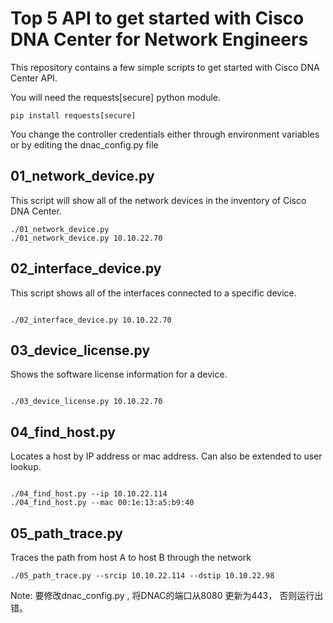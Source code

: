 # Top 5 API to get started with Cisco DNA Center for Network Engineers

This repository contains a few simple scripts to get started with Cisco DNA Center API.

You will need the requests[secure] python module.

```buildoutcfg
pip install requests[secure]
```

You change the controller credentials either through environment variables or by editing the dnac_config.py file
## 01_network_device.py
This script will show all of the network devices in the inventory of Cisco DNA Center.
```buildoutcfg
./01_network_device.py
./01_network_device.py 10.10.22.70

```
## 02_interface_device.py
This script shows all of the interfaces connected to a specific device.
```buildoutcfg

./02_interface_device.py 10.10.22.70

```
## 03_device_license.py
Shows the software license information for a device.
```buildoutcfg

./03_device_license.py 10.10.22.70

```
## 04_find_host.py
Locates a host by IP address or mac address. Can also be extended to user lookup.
```buildoutcfg

./04_find_host.py --ip 10.10.22.114
./04_find_host.py --mac 00:1e:13:a5:b9:40
```
## 05_path_trace.py
Traces the path from host A to host B through the network
```buildoutcfg
./05_path_trace.py --srcip 10.10.22.114 --dstip 10.10.22.98
```
Note: 要修改dnac_config.py , 将DNAC的端口从8080 更新为443， 否则运行出错。
